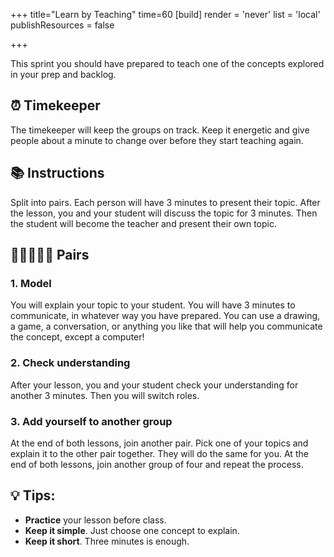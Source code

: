 +++
title="Learn by Teaching"
time=60
[build]
  render = 'never'
  list = 'local'
  publishResources = false

+++

This sprint you should have prepared to teach one of the concepts explored in your prep and backlog. 

## ⏰ Timekeeper

The timekeeper will keep the groups on track. Keep it energetic and give people about a minute to change over before they start teaching again. 

## 📚 Instructions

Split into pairs. Each person will have 3 minutes to present their topic. After the lesson, you and your student will discuss the topic for 3 minutes. Then the student will become the teacher and present their own topic.

## 🧑🏾‍🤝‍🧑🏻 Pairs

### 1. Model

You will explain your topic to your student. You will have 3 minutes to communicate, in whatever way you have prepared. You can use a drawing, a game, a conversation, or anything you like that will help you communicate the concept, except a computer!

### 2. Check understanding

After your lesson, you and your student check your understanding for another 3 minutes. Then you will switch roles.

### 3. Add yourself to another group

At the end of both lessons, join another pair. Pick one of your topics and explain it to the other pair together. They will do the same for you. At the end of both lessons, join another group of four and repeat the process.

## 💡 Tips:

- **Practice** your lesson before class.
- **Keep it simple**. Just choose one concept to explain.
- **Keep it short**. Three minutes is enough.
